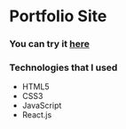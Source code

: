 # Portfolio Site
### You can try it [here]()
### Technologies that I used
 - HTML5
 - CSS3
 - JavaScript
 - React.js
